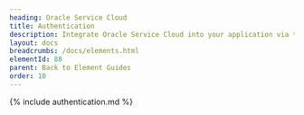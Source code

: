```yaml
---
heading: Oracle Service Cloud
title: Authentication
description: Integrate Oracle Service Cloud into your application via the Cloud Elements APIs.
layout: docs
breadcrumbs: /docs/elements.html
elementId: 88
parent: Back to Element Guides
order: 10
---
```


{% include authentication.md %}
